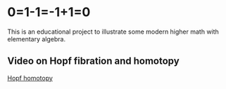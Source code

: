 # 0=1-1=-1+1=0

This is an educational project to illustrate some modern higher math with elementary algebra.

## Video on Hopf fibration and homotopy

[Hopf homotopy](https://www.youtube.com/watch?v=TnBWwh7I3aA) 
